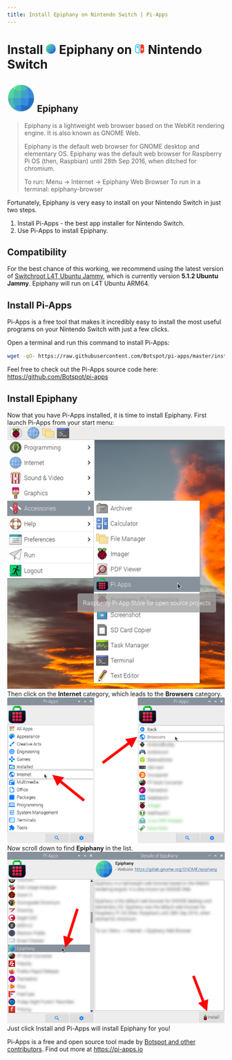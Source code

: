 ```yaml
---
title: Install Epiphany on Nintendo Switch | Pi-Apps
---
```

<div class="simple-install-content content">

# Install <img src="/img/app-icons/Epiphany/icon-64.png" height=24> Epiphany on <img src=/img/other-icons/switch-icon.svg height=24> Nintendo Switch

## <img src="/img/app-icons/Epiphany/icon-64.png"> Epiphany
> Epiphany is a lightweight web browser based on the WebKit rendering engine. It is also known as GNOME Web.
> 
> Epiphany is the default web browser for GNOME desktop and elementary OS. Epiphany was the default web browser for Raspberry Pi OS (then, Raspbian) until 28th Sep 2016, when ditched for chromium. 
> 
> To run: Menu -> Internet -> Epiphany Web Browser
> To run in a terminal: epiphany-browser

Fortunately, Epiphany is very easy to install on your Nintendo Switch in just two steps.
1. Install Pi-Apps - the best app installer for Nintendo Switch.
2. Use Pi-Apps to install Epiphany.
</div>
<div class="simple-install-content content">

## Compatibility
For the best chance of this working, we recommend using the latest version of [Switchroot L4T Ubuntu Jammy](https://wiki.switchroot.org/wiki/linux/l4t-ubuntu-jammy-installation-guide), which is currently version **5.1.2 Ubuntu Jammy**.
Epiphany will run on L4T Ubuntu ARM64.
</div>
<div class="simple-install-content content">

## Install Pi-Apps

Pi-Apps is a free tool that makes it incredibly easy to install the most useful programs on your Nintendo Switch with just a few clicks.

Open a terminal and run this command to install Pi-Apps:
```bash
wget -qO- https://raw.githubusercontent.com/Botspot/pi-apps/master/install | bash
```
Feel free to check out the Pi-Apps source code here: https://github.com/Botspot/pi-apps
</div>
<div class="simple-install-content content">

## Install Epiphany

Now that you have Pi-Apps installed, it is time to install Epiphany.
First launch Pi-Apps from your start menu:
<img src="/img/start-menu.png">
Then click on the <b>Internet</b> category, which leads to the <b>Browsers</b> category.
<img src="/img/category-selections/Browsers.png">
Now scroll down to find <b>Epiphany</b> in the list.
<img src="/img/app-icons/Epiphany/app-selection.png">
Just click Install and Pi-Apps will install Epiphany for you!
</div>
<div class="simple-install-content content">

Pi-Apps is a free and open source tool made by [Botspot and other contributors](/about/#contributors). Find out more at https://pi-apps.io
</div>
